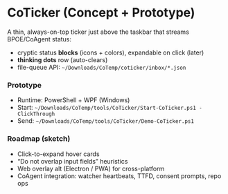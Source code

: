 <!-- status: stub; target: 150+ words -->
<!-- status: stub; target: 150+ words -->
<!-- status: stub; target: 150+ words -->
# CoTicker (Concept + Prototype)
A thin, always-on-top ticker just above the taskbar that streams BPOE/CoAgent status:
- cryptic status **blocks** (icons + colors), expandable on click (later)
- **thinking dots** row (auto-clears)
- file-queue API: `~/Downloads/CoTemp/coticker/inbox/*.json`

### Prototype
- Runtime: PowerShell + WPF (Windows)
- Start: `~/Downloads/CoTemp/tools/CoTicker/Start-CoTicker.ps1 -ClickThrough`
- Send:  `~/Downloads/CoTemp/tools/CoTicker/Demo-CoTicker.ps1`

### Roadmap (sketch)
- Click-to-expand hover cards
- “Do not overlap input fields” heuristics
- Web overlay alt (Electron / PWA) for cross-platform
- CoAgent integration: watcher heartbeats, TTFD, consent prompts, repo ops



